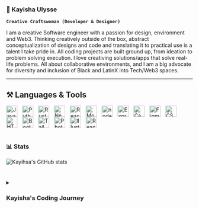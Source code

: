 ### 🌷 Kayisha Ulysse

**`Creative Craftswoman (Developer & Designer)`**

I am a creative Software engineer with a passion for design, environment and Web3. Thinking creatively outside of the box, abstract conceptualization of designs and code and translating it to practical use is a talent I take pride in. All coding projects are built ground up, from ideation to problem solving execution. I love creativing solutions/apps that solve real-life problems. All about collaborative environments, and I am a big advocate for diversity and inclusion of Black and LatinX into Tech/Web3 spaces. 

---
## ⚒️ Languages & Tools


<img align="left" alt="Javascript" width="30px" style="padding-right:10px;" src="https://cdn.jsdelivr.net/gh/devicons/devicon/icons/javascript/javascript-original.svg" />
<img  align="left" alt="Python" width="30px" style="padding-right:10px;" src="https://cdn.jsdelivr.net/gh/devicons/devicon/icons/python/python-original.svg" />
<img  align="left" alt="Rust" width="30px" style="padding-right:10px;" src="https://cdn.jsdelivr.net/gh/devicons/devicon/icons/rust/rust-plain.svg" />
<img align="left" alt="NextJS" width="30px" style="padding-right:10px;" src="https://cdn.jsdelivr.net/gh/devicons/devicon/icons/nextjs/nextjs-line.svg"  />
<img align="left" alt="React" width="30px" style="padding-right:10px;"  src="https://cdn.jsdelivr.net/gh/devicons/devicon/icons/react/react-original.svg" />
<img align="left" alt="MongoDB" width="30px" style="padding-right:10px;" src="https://cdn.jsdelivr.net/gh/devicons/devicon/icons/mongodb/mongodb-original.svg" />
<img align="left" alt="nodejs" width="30px" style="padding-right:10px;" src="https://cdn.jsdelivr.net/gh/devicons/devicon/icons/nodejs/nodejs-original.svg" />
<img align="left" alt="Express" width="30px" style="padding-right:10px;" src="https://cdn.jsdelivr.net/gh/devicons/devicon/icons/express/express-original.svg" />
<img align="left" alt="Canva" width="30px" style="padding-right:10px;" src="https://cdn.jsdelivr.net/gh/devicons/devicon/icons/canva/canva-original.svg" />
<img align="left" alt="Figma" width="30px" style="padding-right:10px;" src="https://cdn.jsdelivr.net/gh/devicons/devicon/icons/figma/figma-original.svg" />
<img align="left" alt="CSS" width="30px" style="padding-right:10px;" src="https://cdn.jsdelivr.net/gh/devicons/devicon/icons/css3/css3-original.svg" />
<img align="left" alt="HTML5" width="30px" style="padding-right:10px;" src="https://cdn.jsdelivr.net/gh/devicons/devicon/icons/html5/html5-original.svg" />
<img align="left" alt="Bootstrap" width="30px" style="padding-right:10px;" src="https://cdn.jsdelivr.net/gh/devicons/devicon/icons/bootstrap/bootstrap-original.svg" />
<img align="left" alt="Tailwind" width="30px" style="padding-right:10px;" src="https://cdn.jsdelivr.net/gh/devicons/devicon/icons/tailwindcss/tailwindcss-plain.svg" />
<img  align="left" alt="Photoshop" width="30px" style="padding-right:10px;"src="https://cdn.jsdelivr.net/gh/devicons/devicon/icons/photoshop/photoshop-line.svg" />
<img  align="left" alt="Illustrator" width="30px" style="padding-right:10px;"src="https://cdn.jsdelivr.net/gh/devicons/devicon/icons/illustrator/illustrator-line.svg" />
<img align="Postgresql" alt="React" width="30px" style="padding-right:10px;" src="https://cdn.jsdelivr.net/gh/devicons/devicon/icons/postgresql/postgresql-original.svg" />
          
#

### 📊 Stats     
![Kayihsa's GitHub stats](https://github-readme-stats.vercel.app/api?username=kayishau&show_icons=true&theme=monokai)

#

<!-- ## Featured Projects
(coming soon) -->

#

<details>
    <summary><h3>Kayisha's Coding Journey<h3></summary>
    After joining the Web3 ReFi space through the project <a href="https://twitter.com/litter_token">Litter Token</a>, and watching a small team of developers build the tokenoomics from scratch, inspired I decided to leave the Interior & Textile Designer life and embark on my own journey to become a Software Engineer. My plan was to gradually self study and build my skillset but after suddenly getting laid off I decided to jump right into a bootcamp (General Assembly 🙂). Getting through 3 month immersive bootcamp was definetly one of the hardest things I've ever accomplished, but it has opened me up to the amazing world of Tech and has switched my mindset to a growth mindset. Though I am still early on my journey, I am excited to keep learnng and building.🌱


          
          
          

<!--
**kayishau/kayishau** is a ✨ _special_ ✨ repository because its `README.md` (this file) appears on your GitHub profile.

Here are some ideas to get you started:

- 🔭 I’m currently working on ...
- 🌱 I’m currently learning ...
- 👯 I’m looking to collaborate on ...
- 🤔 I’m looking for help with ...
- 💬 Ask me about ...
- 📫 How to reach me: ...
- 😄 Pronouns: ...
- ⚡ Fun fact: ...
-->
